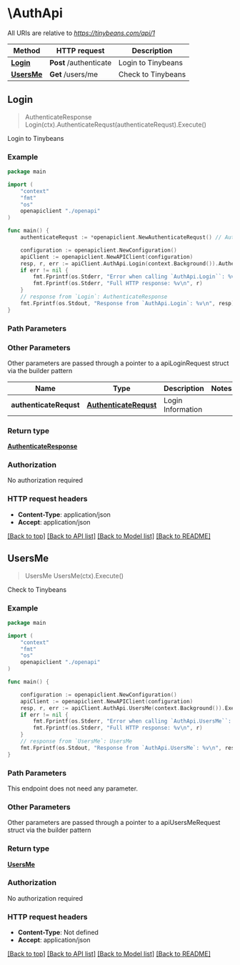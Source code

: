 # \AuthApi

All URIs are relative to *https://tinybeans.com/api/1*

Method | HTTP request | Description
------------- | ------------- | -------------
[**Login**](AuthApi.md#Login) | **Post** /authenticate | Login to Tinybeans
[**UsersMe**](AuthApi.md#UsersMe) | **Get** /users/me | Check to Tinybeans



## Login

> AuthenticateResponse Login(ctx).AuthenticateRequst(authenticateRequst).Execute()

Login to Tinybeans

### Example

```go
package main

import (
    "context"
    "fmt"
    "os"
    openapiclient "./openapi"
)

func main() {
    authenticateRequst := *openapiclient.NewAuthenticateRequst() // AuthenticateRequst | Login Information (optional)

    configuration := openapiclient.NewConfiguration()
    apiClient := openapiclient.NewAPIClient(configuration)
    resp, r, err := apiClient.AuthApi.Login(context.Background()).AuthenticateRequst(authenticateRequst).Execute()
    if err != nil {
        fmt.Fprintf(os.Stderr, "Error when calling `AuthApi.Login``: %v\n", err)
        fmt.Fprintf(os.Stderr, "Full HTTP response: %v\n", r)
    }
    // response from `Login`: AuthenticateResponse
    fmt.Fprintf(os.Stdout, "Response from `AuthApi.Login`: %v\n", resp)
}
```

### Path Parameters



### Other Parameters

Other parameters are passed through a pointer to a apiLoginRequest struct via the builder pattern


Name | Type | Description  | Notes
------------- | ------------- | ------------- | -------------
 **authenticateRequst** | [**AuthenticateRequst**](AuthenticateRequst.md) | Login Information | 

### Return type

[**AuthenticateResponse**](AuthenticateResponse.md)

### Authorization

No authorization required

### HTTP request headers

- **Content-Type**: application/json
- **Accept**: application/json

[[Back to top]](#) [[Back to API list]](../README.md#documentation-for-api-endpoints)
[[Back to Model list]](../README.md#documentation-for-models)
[[Back to README]](../README.md)


## UsersMe

> UsersMe UsersMe(ctx).Execute()

Check to Tinybeans

### Example

```go
package main

import (
    "context"
    "fmt"
    "os"
    openapiclient "./openapi"
)

func main() {

    configuration := openapiclient.NewConfiguration()
    apiClient := openapiclient.NewAPIClient(configuration)
    resp, r, err := apiClient.AuthApi.UsersMe(context.Background()).Execute()
    if err != nil {
        fmt.Fprintf(os.Stderr, "Error when calling `AuthApi.UsersMe``: %v\n", err)
        fmt.Fprintf(os.Stderr, "Full HTTP response: %v\n", r)
    }
    // response from `UsersMe`: UsersMe
    fmt.Fprintf(os.Stdout, "Response from `AuthApi.UsersMe`: %v\n", resp)
}
```

### Path Parameters

This endpoint does not need any parameter.

### Other Parameters

Other parameters are passed through a pointer to a apiUsersMeRequest struct via the builder pattern


### Return type

[**UsersMe**](UsersMe.md)

### Authorization

No authorization required

### HTTP request headers

- **Content-Type**: Not defined
- **Accept**: application/json

[[Back to top]](#) [[Back to API list]](../README.md#documentation-for-api-endpoints)
[[Back to Model list]](../README.md#documentation-for-models)
[[Back to README]](../README.md)

